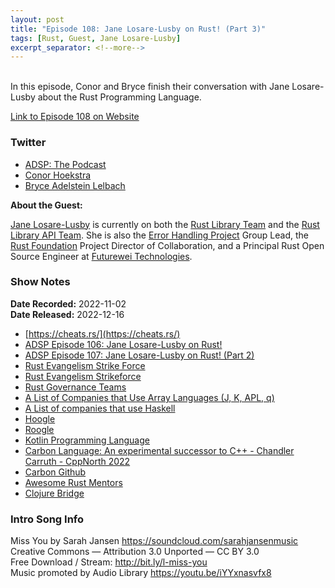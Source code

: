 ```yaml
---
layout: post
title: "Episode 108: Jane Losare-Lusby on Rust! (Part 3)"
tags: [Rust, Guest, Jane Losare-Lusby]
excerpt_separator: <!--more-->
---
```


<div id="buzzsprout-player-11884526"></div><script src="https://www.buzzsprout.com/1501960/11884526-episode-108-jane-losare-lusby-on-rust-part-3.js?container_id=buzzsprout-player-11884526&player=small" type="text/javascript" charset="utf-8"></script>

<br>In this episode, Conor and Bryce finish their conversation with Jane Losare-Lusby about the Rust Programming Language.
 
<!--more-->

[Link to Episode 108 on Website](https://adspthepodcast.com/2022/12/16/Episode-108.html)

### Twitter
 
* [ADSP: The Podcast](https://twitter.com/adspthepodcast) 
* [Conor Hoekstra](https://twitter.com/code_report)
* [Bryce Adelstein Lelbach](https://twitter.com/blelbach)

**About the Guest:**

[Jane Losare-Lusby](https://twitter.com/yaahc_) is currently on both the [Rust Library Team](https://www.rust-lang.org/governance/teams/library#Library%20team) and the [Rust Library API Team](https://www.rust-lang.org/governance/teams/library#Library%20API%20team). She is also the [Error Handling Project](https://github.com/rust-lang/project-error-handling) Group Lead, the [Rust Foundation](https://foundation.rust-lang.org/) Project Director of Collaboration, and a Principal Rust Open Source Engineer at [Futurewei Technologies](https://www.futurewei.com/).

### Show Notes
 
**Date Recorded:** 2022-11-02 <br>
**Date Released:** 2022-12-16

* [https://cheats.rs/](https://cheats.rs/)
* [ADSP Episode 106: Jane Losare-Lusby on Rust!](https://adspthepodcast.com/2022/12/02/Episode-106.html)
* [ADSP Episode 107: Jane Losare-Lusby on Rust! (Part 2)](https://adspthepodcast.com/2022/12/09/Episode-107.html)
* [Rust Evangelism Strike Force](https://enet4.github.io/rust-tropes/rust-evangelism-strike-force/)
* [Rust Evangelism Strikeforce](https://www.reddit.com/r/rustjerk/)
* [Rust Governance Teams](https://www.rust-lang.org/governance/teams)
* [A List of Companies that Use Array Languages (J, K, APL, q)](https://github.com/interregna/arraylanguage-companies)
* [A List of companies that use Haskell](https://github.com/erkmos/haskell-companies)
* [Hoogle](https://hoogle.haskell.org/)
* [Roogle](https://roogle.hkmatsumoto.com/)
* [Kotlin Programming Language](https://kotlinlang.org/)
* [Carbon Language: An experimental successor to C++ - Chandler Carruth - CppNorth 2022](https://www.youtube.com/watch?v=omrY53kbVoA)
* [Carbon Github](https://github.com/carbon-language/carbon-lang)
* [Awesome Rust Mentors](https://rustbeginners.github.io/awesome-rust-mentors/)
* [Clojure Bridge](https://clojurebridge.org/)

### Intro Song Info
 
Miss You by Sarah Jansen https://soundcloud.com/sarahjansenmusic<br>
Creative Commons — Attribution 3.0 Unported — CC BY 3.0<br>
Free Download / Stream: http://bit.ly/l-miss-you<br>
Music promoted by Audio Library https://youtu.be/iYYxnasvfx8<br>
